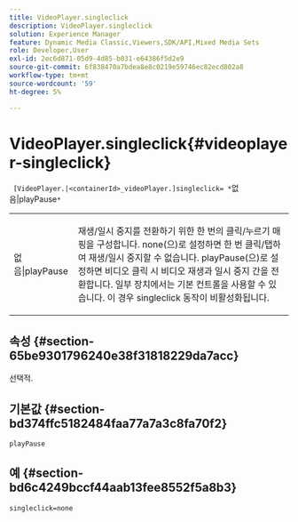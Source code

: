 ```yaml
---
title: VideoPlayer.singleclick
description: VideoPlayer.singleclick
solution: Experience Manager
feature: Dynamic Media Classic,Viewers,SDK/API,Mixed Media Sets
role: Developer,User
exl-id: 2ec6d871-05d9-4d85-b031-e64386f5d2e9
source-git-commit: 6f838470a7bdea8e8c0219e59746ec82ecd802a8
workflow-type: tm+mt
source-wordcount: '59'
ht-degree: 5%

---
```


# VideoPlayer.singleclick{#videoplayer-singleclick}

` [VideoPlayer.|<containerId>_videoPlayer.]singleclick= *`없음|playPause`*`

<table id="table_53A26E1617CB411B9586203CB9AA1AB2"> 
 <tbody> 
  <tr> 
   <td colname="col1"> <p> <span class="codeph"> <span class="varname"> 없음|playPause</span> </span> </p> </td> 
   <td colname="col2"> <p> 재생/일시 중지를 전환하기 위한 한 번의 클릭/누르기 매핑을 구성합니다. <span class="codeph"> none</span>(으)로 설정하면 한 번 클릭/탭하여 재생/일시 중지할 수 없습니다. <span class="codeph"> playPause</span>(으)로 설정하면 비디오 클릭 시 비디오 재생과 일시 중지 간을 전환합니다. 일부 장치에서는 기본 컨트롤을 사용할 수 있습니다. 이 경우 <span class="codeph"> singleclick</span> 동작이 비활성화됩니다. </p> </td> 
  </tr> 
 </tbody> 
</table>

## 속성 {#section-65be9301796240e38f31818229da7acc}

선택적.

## 기본값 {#section-bd374ffc5182484faa77a7a3c8fa70f2}

`playPause`

## 예 {#section-bd6c4249bccf44aab13fee8552f5a8b3}

`singleclick=none`
